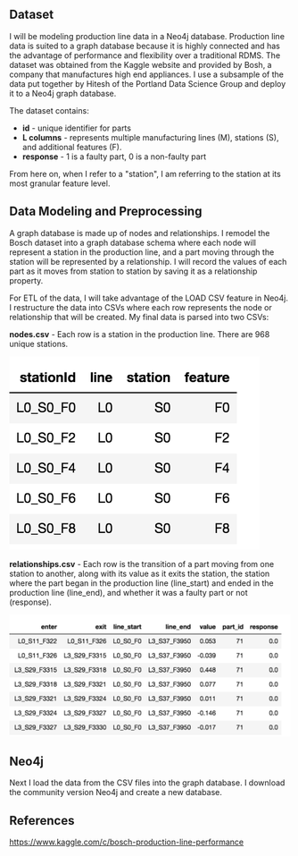 ## Dataset
I will be modeling production line data in a Neo4j database. Production line data is suited to a graph database because it is highly connected and has the advantage of performance and flexibility over a traditional RDMS. 
The dataset was obtained from the Kaggle website and provided by Bosh, a company that manufactures high end appliances. I use a subsample of the data put together by Hitesh of the Portland Data Science Group and deploy it to a Neo4j graph database. 

The dataset contains:

* **id** - unique identifier for parts
* **L columns** - represents multiple manufacturing lines (M), stations (S), and additional features (F). 
* **response** - 1 is a faulty part, 0 is a non-faulty part

From here on, when I refer to a "station", I am referring to the station at its most granular feature level. 

## Data Modeling and Preprocessing

A graph database is made up of nodes and relationships. I remodel the Bosch dataset into a graph database schema where each node will represent a station in the production line, and a part moving through the station will be represented by a relationship. I will record the values of each part as it moves from station to station by saving it as a relationship property. 

For ETL of the data, I will take advantage of the LOAD CSV feature in Neo4j. I restructure the data into CSVs where each row represents the node or relationship that will be created.
My final data is parsed into two CSVs:

**nodes.csv** - Each row is a station in the production line. There are 968 unique stations.

![image1](/images/nodes.png)

**relationships.csv** - Each row is the transition of a part moving from one station to another, along with its value as it exits the station, the station where the part began in the production line (line_start) and ended in the production line (line_end), and whether it was a faulty part or not (response).

![image2](/images/relationships.png)

## Neo4j

Next I load the data from the CSV files into the graph database. I download the community version Neo4j and create a new database. 


## References
https://www.kaggle.com/c/bosch-production-line-performance
